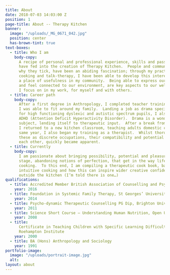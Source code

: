```yaml
---
title: About
date: 2018-07-03 14:03:00 Z
position: 1
page-title: About -- Therapy Kitchen
banner:
  image: "/uploads/_MG_0671_042.jpg"
  position: center
  has-brown-tint: true
text-boxes:
  - title: Who I am
    body-copy:
      A recipe of personal and professional experience, skills and passions
      have fed into the creation of Therapy Kitchen.  People and communities, how and
      why they tick, have been an abiding fascination; through my practice of teaching,
      cooking and talk-therapy, I have been able to develop this interest, whilst finding
      a place of usefulness in my community.  Being able to express ourselves creatively
      and feel connected to our environment, are key aspects to our well being, which
      I focus on in my work, for myself and with others.
  - title: Career path
    body-copy:
      After a first degree in Anthropology, I completed teacher training, that
      I was able to fit around my family.  Landing a job as drama specialist at a school
      for high functioning dyslexic and autistic spectrum pupils, I also learned about
      ADHD (Attention Deficit Hyperactivity Disorder).  Drama is a wonderfully flexible
      subject, lending itself to therapeutic input.  After a break from secondary education,
      I returned to a new kitchen classroom, teaching adults domestic cookery.  In the
      same year, I also began my training as a therapist.  Whilst thoroughly enjoying
      these as discrete occupations, their compatibility and potential to feed into
      each other, quickly became apparent.
  - title: Currently
    body-copy:
      I am passionate about bringing possibility, potential and pleasure centre
      stage, abandoning notions of perfection, that get in the way life, love and good
      cooking.  To this end, I am compiling a therapeutic cook book, based around imaginative,
      intuitive cooking and how this can inspire wider creative confidence in the world
      outside the kitchen (I’m told there is one…)
qualifications:
  - title: Accredited Member British Association of Counselling and Psychotherapy (BACP)
    year: 2016
  - title: Foundation in Systemic Family Therapy, St Georges’ University Hospital, Tooting
    year: 2014
  - title: Psycho-dynamic Therapeutic Counselling PG Dip, Brighton University
    year: 2011
  - title: Science Short Course – Understanding Human Nutrition, Open University
    year: 2008
  - title:
      Certificate in Teaching Children with Specific Learning Difficulties – Dyslexia.
      Roehampton Institute
    year: 2000
  - title: BA (Hons) Anthropology and Sociology
    year: 1991
portfolio-image:
  image: "/uploads/portrait-image.jpg"
  alt:
layout: about
---
```

